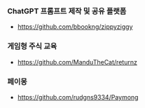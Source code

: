 ### ChatGPT 프롬프트 제작 및 공유 플랫폼
- https://github.com/bbookng/zippyziggy

### 게임형 주식 교육
- https://github.com/ManduTheCat/returnz

### 페이몽
- https://github.com/rudgns9334/Paymong